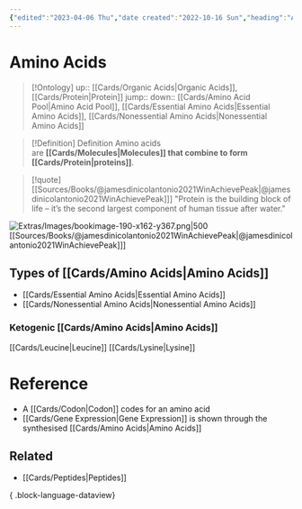 ```yaml
---
{"edited":"2023-04-06 Thu","date created":"2022-10-16 Sun","heading":"Amino acids","uri":"https://id.loc.gov/authorities/subjects/sh85004486","broader":["Organic acids","Amino compounds"],"narrower":["Ornithine","Mycosporine-like amino acids","Domoic acid"],"related":["Peptides"],"dg-publish":true,"permalink":"/cards/amino-acids/","dgPassFrontmatter":true}
---
```


# Amino Acids

> [!Ontology]
> up:: [[Cards/Organic Acids\|Organic Acids]], [[Cards/Protein\|Protein]]
> jump:: 
> down:: [[Cards/Amino Acid Pool\|Amino Acid Pool]], [[Cards/Essential Amino Acids\|Essential Amino Acids]], [[Cards/Nonessential Amino Acids\|Nonessential Amino Acids]]

> [!Definition] Definition
> Amino acids are **[[Cards/Molecules\|Molecules]] that combine to form [[Cards/Protein\|proteins]]**.

> [!quote] [[Sources/Books/@jamesdinicolantonio2021WinAchievePeak\|@jamesdinicolantonio2021WinAchievePeak]]]
> "Protein is the building block of life – it’s the second largest component of human tissue after water."

![Extras/Images/bookimage-190-x162-y367.png|500](/img/user/Extras/Images/bookimage-190-x162-y367.png)
[[Sources/Books/@jamesdinicolantonio2021WinAchievePeak\|@jamesdinicolantonio2021WinAchievePeak]]]
## Types of [[Cards/Amino Acids\|Amino Acids]]
- [[Cards/Essential Amino Acids\|Essential Amino Acids]]
- [[Cards/Nonessential Amino Acids\|Nonessential Amino Acids]]

### Ketogenic [[Cards/Amino Acids\|Amino Acids]]
[[Cards/Leucine\|Leucine]]
[[Cards/Lysine\|Lysine]]

# Reference
- A [[Cards/Codon\|Codon]] codes for an amino acid
- [[Cards/Gene Expression\|Gene Expression]] is shown through the synthesised [[Cards/Amino Acids\|Amino Acids]]

## Related
- [[Cards/Peptides\|Peptides]]

{ .block-language-dataview}
